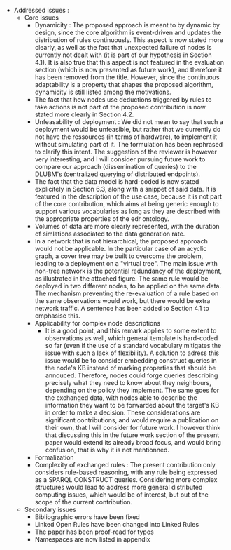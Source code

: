 - Addressed issues :
  - Core issues
    - Dynamicity : The proposed approach is meant to by dynamic by design, since the core algorithm is event-driven and updates the distribution of rules continuously. This aspect is now stated more clearly, as well as the fact that unexpected failure of nodes is currently not dealt with (it is part of our hypothesis in Section 4.1). It is also true that this aspect is not featured in the evaluation section (which is now presented as future work), and therefore it has been removed from the title. However, since the continuous adaptability is a property that shapes the proposed algorithm, dynamicity is still listed among the motivations.
    - The fact that how nodes use deductions triggered by rules to take actions is not part of the proposed contribution is now stated more clearly in Section 4.2.
    - Unfeasability of deployment : We did not mean to say that such a deployment would be unfeasible, but rather that we currently do not have the ressources (in terms of hardware), to implement it without simulating part of it. The formulation has been rephrased to clarify this intent. The suggestion of the reviewer is however very interesting, and I will consider pursuing future work to compare our approach (dissemination of queries) to the DLUBM's (centralized querying of distributed endpoints).
    - The fact that the data model is hard-coded is now stated explicitely in Section 6.3, along with a snippet of said data. It is featured in the description of the use case, because it is not part of the core contribution, which aims at being generic enough to support various vocabularies as long as they are described with the appropriate properties of the edr ontology. 
    - Volumes of data are more clearly represented, with the duration of simlations associated to the data generation rate.
    - In a network that is not hierarchical, the proposed approach would not be applicable. In the particular case of an acyclic graph, a cover tree may be built to overcome the problem, leading to a deployment on a "virtual tree". The main issue with non-tree network is the potential redundancy of the deployment, as illustrated in the attached figure. The same rule would be deployed in two different nodes, to be applied on the same data. The mechanism preventing the re-evaluation of a rule based on the same observations would work, but there would be extra network traffic. A sentence has been added to Section 4.1 to emphasise this.
    - Applicability for complex node descriptions
        - It is a good point, and this remark applies to some extent to observations as well, which general template is hard-coded so far (even if the use of a standard vocabulary mitigates the issue with such a lack of flexibility). A solution to adress this issue would be to consider embedding construct queries in the node's KB instead of marking properties that should be annouced. Therefore, nodes could forge queries describing precisely what they need to know about they neighbours, depending on the policy they implement. The same goes for the exchanged data, with nodes able to describe the information they want to be forwarded about the target's KB in order to make a decision. These considerations are significant contributions, and would require a publication on their own, that I will consider for future work. I however think that discussing this in the future work section of the present paper would extend its already broad focus, and would bring confusion, that is why it is not mentionned.
    - Formalization
    - Complexity of exchanged rules : The present contribution only considers rule-based reasoning, with any rule being expressed as a SPARQL CONSTRUCT queries. Considering more complex structures would lead to address more general distributed computing issues, which would be of interest, but out of the scope of the current contribution.  
  - Secondary issues
    - Bibliographic errors have been fixed
    - Linked Open Rules have been changed into Linked Rules
    - The paper has been proof-read for typos
    - Namespaces are now listed in appendix
